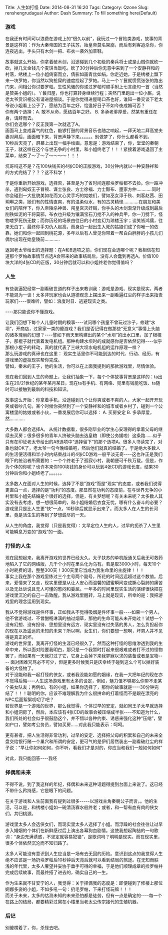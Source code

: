 Title: 人生如打怪
Date: 2014-08-31 16:20
Tags: 
Category: Qzone
Slug: renshengrudaguai
Author: Dash
Summary: To fill something here(Default)

### 游戏
在我还有时间可以浪费在游戏上的“很久以前”，我玩过一个冒险类游戏，故事的背景是这样的：作为大秦帝国的王子扶苏，始皇帝莫名架崩，而后有刺客追杀你，你连夜逃出，手头只有木剑一把、布衣一袭外加草鞋。    

故事就这么开始，你拿着破木剑，沿途碰到几个初级的秦兵将士或是山贼你就砍一砍，掉几文金钱几个麦饼当饭吃。砍了30分钟后你无意中来到了一个安静祥和的村落，绣楼上一位小姐倚窗而立，倩影如画青丝如绢。你走近她，于是绣楼上飘下来一块罗帕，你当然以狗抢屎的速度捡起了罗帕。马上一个丫鬟就慌慌张张的跑出门来，问相公你讨要罗帕。生性风骚的你递过罗帕时顺手附上七言绝句一首（当然是赞美小姐的）。丫鬟归屋，你也打算转身继续行程；突然门里跑出一位小厮，说老太爷赏识相公有请进屋细谈。于是你觉得进屋喝口茶也好，谁知一番交谈下老太爷说小姐看上公子了，愿结为百年之好，恰逢好日子不如今夜成婚可否？    
你有两个选择：A. 敢不从命，愿结百年之好。 B. 多承老爹厚爱，然某有重任在身，请辞而去。    
你们会选哪个？反正我第一次就选了A。    
画面马上变成喜气的红色，敲锣打鼓的背景音乐也随之响起，一拜天地二拜高堂夫妻对拜后，画面暗下来，背景声静下来。。。。。。别做梦了，你什么都看不到。    
10秒后天亮了，屏幕上出现一幅手绘画，意思是：游戏结束了，你，堂堂的秦朝王子，就这样在这个与世无争的小村里，和小姐终老了！！！紧接着游戏退回了主菜单，结束了～了～了～～～～！！！    

坑哥吗这不是？花100块钱买的4张CD的正版游戏，30分钟内就以一种安静祥和的方式完结了？？？这不科学！    

于是你重新开始游戏，选择否，甚至是为了省时间连那块罗帕都不去捡。你一路冲杀，遇到匈奴王子冒顿、谋士张良、方士徐福、力士黥布、墨家方仲…………同时你会碰到一大批貌美如花而又心灵手巧的姑娘们，譬如巫女淳于秋、刺客赵茜、田玥琳之类，她们有的性情直爽，有的温柔似水，有的古灵精怪…………在朋友和美女们的陪伴下，你入帝陵杀神兽、闯皇宫灭奸贼，你手头的木剑渐渐升级成到最后削铁如泥的干将莫邪，布衣也升级为镶满宝石刀抢不入的神兵甲，你一刀劈下，怪物喽罗死伤无数；而你历经的场景由往日的小村变幻为琼楼玉宇；谈笑皆鸿儒，往来无白丁。最终你手刃仇人赵高，而身边一起出生入死的姑娘们成了你唯一的依靠，她们和你一起回到桃花源，多年以后有人曾见你带着一帮白白胖胖的小孩儿们偶尔出现在始皇陵前…………    

返回老太爷给出的选择题：在A和B选项之前，你们现在会选哪个呢？我相信在知道那个罗帕故事情节点选A会带来的故事结局后，没有人会蠢到再选A。价值100块大洋的4张CD的正版，30分钟后就可以和小姐终老你觉得值吗？       
    
### 人生
有些装逼犯经常一副看破世道的样子出来教训我：游戏是游戏、现实是现实，两者不能混为一谈！太多非玩家也会从道德观念上摆出来一副看遍红尘的样子出来指责玩家们----很难听，譬如：浪度时日、逃避现实之类。    

----那只能说你不懂游戏。    

让我们回想下每个人儿童时期的糗事----试问哪个孩童不曾玩过沙子，修建“水坝”，开商店，过家家一类的傻游戏？我们是否记得在做那些“无意义”事情上头脑的诸多瑰丽的幻想？----譬如下雨天里构建出的某个“水坝”的出水口里，加了根棍子，那棍子就代表着发电机组。那种构建水坝时的成就感你是否依然记得----似乎那根小棍子的转动，真的就代表了三峡大坝水电机组的运作原理一样？    
那么玩游戏的真谛也在这里： 现实生活里你不可能到达的时代、行动、经历，有游戏里的虚拟现实帮你完成。    
譬如，秦末的王子，他的生活，你可以在上面我提到的那款游戏里，尽情体验。    

现在我们回到人生的命题上，让我们抽象一下，每个个体故事背景是这样的：ta出生在20/21世纪的某年某月某日，现在ta有手机、有网络、兜里有钱能吃饭、ta随时可以接触到最新的科技和知识。    

故事这么开始：你拿着手机，沿途碰到几个让你爽或者不爽的人，大家一起开开玩笑或者吵几句。某个时候你突然到了一个安静祥和的城市或者乡村了，碰到一个公寓楼里的姑娘或者小伙，一番发展后你可以选择： A. 买房安定 B. 多承厚爱，然…………    

大多数人都会选择A。 从统计数据看，很多刚毕业的学生心安理得的拿着父母的继续去买房；很多很多的青年人挤破头脑去选皇粮（即使公务媛啦）这条路……似乎只有在印证老太爷给出的AB选项中“选择留下”的那个选项A。很多人书读完了，对象也就OK了，老太爷一句今晚结婚吧，然后他们就真的结婚了。于是绝大多数人的生活便活得和半小时内结束战斗的4张CD游戏一般平淡无奇----这也许正是我们眼下的统治者所需要的：一个个终老于了孤寂小村，我朝便可千秋万载。但是，作为个体的你呢？也许本来你100块钱的身价可以玩到4张CD的游戏长度，结果30分钟后你和小姐终老了。。。。。。    

太多数人在面对人生的时候，选择了不是”游戏“而是”现实“的态度，或者我们说得更直白一点，选择的是”功利“的态度。那显然在功利的态度前，在与世界无争的小村里和小姐先结婚是个很好的选择，但是，有关梦想呢？有关未来呢？太多数人其实没有去考虑，想一想很简单的，和小姐结婚后衣食无忧，哪有什么奋斗的必要？游戏里只是比人生更”快“一点，10秒钟后就显示出来了。而太多人在人生的长河里，竟是活生生的等到了梦想蜕尽的一天。    

从人生的角度，我觉得（只是我觉得）：太早定位人生的人，过早的扼杀了人生里可能瞬息万变的“游戏”的一面。    
    

### 打怪的人生

现在回想起来，我离开游戏的世界已经太久。太子扶苏的单机版通关后我无可救药地陷入了它的网络版，几千个小时在里头化为乌有。若是取3000小时，每天10个小时耗费的话，整整300天！300天里它当成为我生命里的主旋律！！！    
事实上我在那个游戏里练过三个主号两个副号，所花的时间远远超过这个数值。后来，爱情来了又走，现实里便是从让人安心而温馨的甜蜜瞬间变成撕心裂肺的痛苦以及无处诉说且无人可懂的憋闷和委屈。一年多的时间里现实生活的演绎很快把在游戏里沉沦的自己一击致醒。我从游戏里醒转，马上就是现实，所幸的是：我把游戏里的理念运用到现实。    

我从不觉得游戏是件坏事，正如我从不觉得吸烟是件坏事一般----如果一个男人，他不曾游戏过、不曾酣畅淋漓的抽过烟草，那他的生命可能从未开始过！试想一个没有幻想、没有担待、思想里没有远方、现实里没有过失落的男人，怎么负担起你的现在以及遥远的未知的未来？所以啊，女生们，你们要想一想啊，坏男人并不见得是真正的坏。    
游戏的世界里，我离开打怪的生涯已经很久了。然而这种打怪的思维渗透到我的生命中来，所以面对险要我明白，那只是一个我暂时打起来很艰难或者打不过的怪物罢了，而如果有一天我打过了它，它身上会掉下来我梦寐以求的装备或者是宝物---- 面对困难咒骂必不可少，但是更多时候我只是庆幸终于碰到这么个可以掉好装备的大怪物了。    
对于没能和我一起打怪的侠女，或者我没能如愿的姻缘，在我一大把年纪的现在亦不觉得后悔----人生这场游戏里有太多的设定，例如，魅力值不够那么你带不走某个美女队友；再例如，有的小姐，如果你选择了，那你的故事就是----30分钟完结了！！！聪明的你，应该不难理解我为什么很拼命的打着怪而不是跟在漂亮的NPC后面絮絮叨叨了吧？    
若世界是一个游戏的世界，那么我觉得，个体过早的安定，就如同王子太早就选择和小姐洞房了，然后，本应该有4张CD的故事会被压缩成半张----不知道为什么，我们所处的社会似乎很鼓励这个，并不惜以各种约束、诱惑来强化这种“压缩”，譬如户口，譬如考公务员，譬如买房……对此我只能表示：呵呵。    

更有甚者，把人生活得非常功利，过早的安定、选择把父母的积累和自己的未来全盘交给银行赌一个巢穴和所谓的安定，更可气的是伊们居然装出一副看破红尘的样子说：“早让你如何如何，你不听，看我们才是对的，你应当和我们一般如何如何”    

对此，我只能回答----我呸    

### 择偶和未来

不得不说，到了我这样的年纪，择偶和未来这种话题得提到台面上来说了。这已经不带什么矜持感，它是眼下的问题。    

在关于游戏和人生前面我有提到过很多-----以游戏主角秦朝公子而言。。他的生活，可以是，和绣楼小姐如一碗清汤寡水般终老；或者，和一帮有血有肉的侠女们，共归桃源。    

游戏里太多人会选侠女们，而现实里太多人选择了小姐。而浮躁的社会往往让过早步入婚姻的个体们在新鲜感过后上演出各幕狗血剧情。这使我想起陶喆的一句歌词：“身边充满诱惑，不坚定就容易犯错”，是歌词吗？明明是现实。而在现实里，很多个体依然沉沦而不知归路了。    

太多人可能没有意识到人生应当是一场有去无回的历险。意识到这点的我觉得人生绝不应该是一场扔块罗帕后10秒钟后天亮后就可以看到结局的旅途。在无知而肤浅的年代里，太多人奢望并妥协于垂手可得的幸福，于是他们顺理成章的捡罗帕并完成后续故事，而最终搭了进去的，确实自己的一生。    

作为生来就不甘安宁的人，我觉得：关于择偶我的态度是：即便碰到了修楼上那位婀娜多姿的小姐，不如多吼一句：扔毛罗帕，下来打怪玩嘛！！！    
而关于未来，太多的估测未知的未来恐怕都是徒劳，但有一点是确定的----每一个在路上的结局，都要精彩过窝在小楼里当老太公传宗接代的生殖机器。    

### 后记 

别傻楞着了，你，杀怪去吧。    
